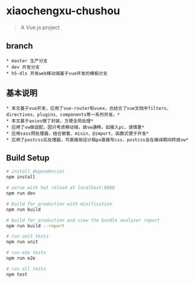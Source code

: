 # xiaochengxu-chushou

> A Vue.js project

## branch
    * master 生产分支  
    * dev 开发分支  
    * h5-dls 开发web移动端基于vue开发的模板分支

## 基本说明
    * 本文基于vue开发，应用了vue-router和vuex，也结合了vue文档中filters、directives、plugins、components等一系列开发。*  
    * 本文基于axios做了封装，方便全局处理* 
    * 应用了vw做适配，因只考虑移动端，故vw通畅，如接入pc，请慎重*  
    * 应用sass预处理器，结合嵌套、mixin、@import、函数式便于开发*  
    * 应用了postcss后处理器，可直接按设计稿px直接写css，postcss会在编译期间转成vw*  

## Build Setup

``` bash
# install dependencies
npm install

# serve with hot reload at localhost:8080
npm run dev

# build for production with minification
npm run build

# build for production and view the bundle analyzer report
npm run build --report

# run unit tests
npm run unit

# run e2e tests
npm run e2e

# run all tests
npm test
```

